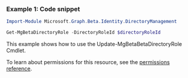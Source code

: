 ### Example 1: Code snippet

```powershellImport-Module Microsoft.Graph.Beta.Identity.DirectoryManagement

Get-MgBetaDirectoryRole -DirectoryRoleId $directoryRoleId
```
This example shows how to use the Update-MgBetaBetaDirectoryRole Cmdlet.
To learn about permissions for this resource, see the [permissions reference](/graph/permissions-reference).

